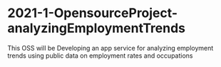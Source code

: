 # 2021-1-OpensourceProject-analyzingEmploymentTrends

This OSS will be Developing an app service for analyzing employment trends using public data on employment rates and occupations
